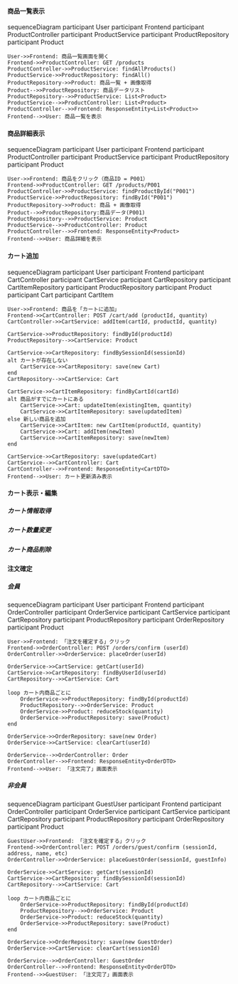 #### 商品一覧表示
<div class="mermaid">
sequenceDiagram
    participant User
    participant Frontend
    participant ProductController
    participant ProductService
    participant ProductRepository
    participant Product

    User->>Frontend: 商品一覧画面を開く
    Frontend->>ProductController: GET /products
    ProductController->>ProductService: findAllProducts()
    ProductService->>ProductRepository: findAll()
    ProductRepository->>Product: 商品一覧 + 画像取得
    Product-->>ProductRepository: 商品データリスト
    ProductRepository-->>ProductService: List<Product>
    ProductService-->>ProductController: List<Product>
    ProductController-->>Frontend: ResponseEntity<List<Product>>
    Frontend-->>User: 商品一覧を表示


</div>

#### 商品詳細表示
<div class="mermaid">
sequenceDiagram
    participant User
    participant Frontend
    participant ProductController
    participant ProductService
    participant ProductRepository
    participant Product

    User->>Frontend: 商品をクリック（商品ID = P001）
    Frontend->>ProductController: GET /products/P001
    ProductController->>ProductService: findProductById("P001")
    ProductService->>ProductRepository: findById("P001")
    ProductRepository->>Product: 商品 + 画像取得
    Product-->>ProductRepository:商品データ(P001)
    ProductRepository-->>ProductService: Product
    ProductService-->>ProductController: Product
    ProductController-->>Frontend: ResponseEntity<Product>
    Frontend-->>User: 商品詳細を表示

</div>

#### カート追加
<div class="mermaid">
sequenceDiagram
    participant User
    participant Frontend
    participant CartController
    participant CartService
    participant CartRepository
    participant CartItemRepository
    participant ProductRepository
    participant Product
    participant Cart
    participant CartItem

    User->>Frontend: 商品を「カートに追加」
    Frontend->>CartController: POST /cart/add (productId, quantity)
    CartController->>CartService: addItem(cartId, productId, quantity)

    CartService->>ProductRepository: findById(productId)
    ProductRepository-->>CartService: Product

    CartService->>CartRepository: findBySessionId(sessionId)
    alt カートが存在しない
        CartService->>CartRepository: save(new Cart)
    end
    CartRepository-->>CartService: Cart

    CartService->>CartItemRepository: findByCartId(cartId)
    alt 商品がすでにカートにある
        CartService->>Cart: updateItem(existingItem, quantity)
        CartService->>CartItemRepository: save(updatedItem)
    else 新しい商品を追加
        CartService->>CartItem: new CartItem(productId, quantity)
        CartService->>Cart: addItem(newItem)
        CartService->>CartItemRepository: save(newItem)
    end

    CartService->>CartRepository: save(updatedCart)
    CartService-->>CartController: Cart
    CartController-->>Frontend: ResponseEntity<CartDTO>
    Frontend-->>User: カート更新済み表示
</div>

#### カート表示・編集
##### カート情報取得
##### カート数量変更
##### カート商品削除


#### 注文確定
##### 会員
<div class="mermaid">
sequenceDiagram
    participant User
    participant Frontend
    participant OrderController
    participant OrderService
    participant CartService
    participant CartRepository
    participant ProductRepository
    participant OrderRepository
    participant Product

    User->>Frontend: 「注文を確定する」クリック
    Frontend->>OrderController: POST /orders/confirm (userId)
    OrderController->>OrderService: placeOrder(userId)

    OrderService->>CartService: getCart(userId)
    CartService->>CartRepository: findByUserId(userId)
    CartRepository-->>CartService: Cart

    loop カート内商品ごとに
        OrderService->>ProductRepository: findById(productId)
        ProductRepository-->>OrderService: Product
        OrderService->>Product: reduceStock(quantity)
        OrderService->>ProductRepository: save(Product)
    end

    OrderService->>OrderRepository: save(new Order)
    OrderService->>CartService: clearCart(userId)

    OrderService-->>OrderController: Order
    OrderController-->>Frontend: ResponseEntity<OrderDTO>
    Frontend-->>User: 「注文完了」画面表示
</div>

##### 非会員
<div class="mermaid">
sequenceDiagram
    participant GuestUser
    participant Frontend
    participant OrderController
    participant OrderService
    participant CartService
    participant CartRepository
    participant ProductRepository
    participant OrderRepository
    participant Product

    GuestUser->>Frontend: 「注文を確定する」クリック
    Frontend->>OrderController: POST /orders/guest/confirm (sessionId, address, name, etc)
    OrderController->>OrderService: placeGuestOrder(sessionId, guestInfo)

    OrderService->>CartService: getCart(sessionId)
    CartService->>CartRepository: findBySessionId(sessionId)
    CartRepository-->>CartService: Cart

    loop カート内商品ごとに
        OrderService->>ProductRepository: findById(productId)
        ProductRepository-->>OrderService: Product
        OrderService->>Product: reduceStock(quantity)
        OrderService->>ProductRepository: save(Product)
    end

    OrderService->>OrderRepository: save(new GuestOrder)
    OrderService->>CartService: clearCart(sessionId)

    OrderService-->>OrderController: GuestOrder
    OrderController-->>Frontend: ResponseEntity<OrderDTO>
    Frontend-->>GuestUser: 「注文完了」画面表示

</div>
